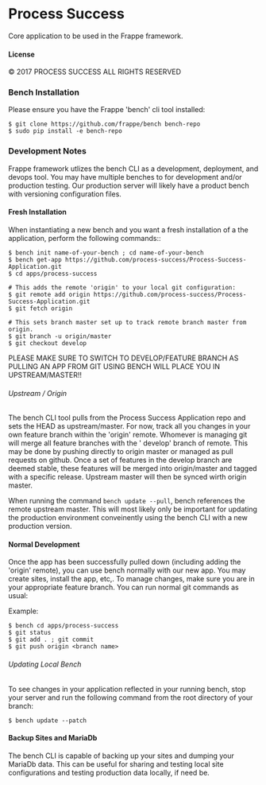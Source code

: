 # Process Success

Core application to be used in the Frappe framework.


#### License

© 2017 PROCESS SUCCESS ALL RIGHTS RESERVED

### Bench Installation
Please ensure you have the Frappe 'bench' cli tool installed:

```
$ git clone https://github.com/frappe/bench bench-repo
$ sudo pip install -e bench-repo
```

### Development Notes

Frappe framework utlizes the bench CLI as a development, deployment, and devops tool. You may have multiple benches to for development and/or production testing. Our production server will likely have a product bench with versioning configuration files.

#### Fresh Installation
When instantiating a new bench and you want a fresh installation of a the application, perform the following commands::

```
$ bench init name-of-your-bench ; cd name-of-your-bench
$ bench get-app https://github.com/process-success/Process-Success-Application.git
$ cd apps/process-success

# This adds the remote 'origin' to your local git configuration:
$ git remote add origin https://github.com/process-success/Process-Success-Application.git
$ git fetch origin

# This sets branch master set up to track remote branch master from origin.
$ git branch -u origin/master
$ git checkout develop
```
PLEASE MAKE SURE TO SWITCH TO DEVELOP/FEATURE BRANCH AS PULLING AN APP FROM GIT USING BENCH WILL PLACE YOU IN UPSTREAM/MASTER!!

###### Upstream / Origin
The bench CLI tool pulls from the Process Success Application repo and sets the HEAD as upstream/master. For now, track all you changes in your own feature branch within the 'origin' remote. Whomever is managing git will merge all feature branches with the '
develop' branch of remote. This may be done by pushing directly to origin master or managed as pull requests on github. Once a set of features in the develop branch are deemed stable, these features will be merged into origin/master and tagged with a specific release. Upstream master will then be synced wirth origin master.  

When running the command `bench update --pull`, bench references the remote upstream master. This will most likely only be important for updating the production environment conveinently using the bench CLI with a new production version.

#### Normal Development
Once the app has been successfully pulled down (including adding the 'origin' remote), you can use bench normally with our new app. You may create sites, install the app, etc,. To manage changes, make sure you are in your appropriate feature branch. You can run normal git commands as usual:

Example:
```
$ bench cd apps/process-success
$ git status
$ git add . ; git commit
$ git push origin <branch name>
```

###### Updating Local Bench
To see changes in your application reflected in your running bench, stop your server and run the following command from the root directory of your branch:

```
$ bench update --patch
```

#### Backup Sites and MariaDb

The bench CLI is capable of backing up your sites and dumping your MariaDb data. This can be useful for sharing and testing local site configurations and testing production data locally, if need be.

